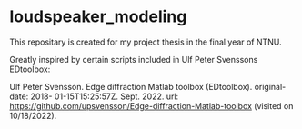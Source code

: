 # loudspeaker_modeling

This repositary is created for my project thesis in the final year of NTNU. 

Greatly inspired by certain scripts included in Ulf Peter Svenssons EDtoolbox:

Ulf Peter Svensson. Edge diffraction Matlab toolbox (EDtoolbox). original-date: 2018-
01-15T15:25:57Z. Sept. 2022. url: https://github.com/upsvensson/Edge-diffraction-Matlab-toolbox (visited on 10/18/2022).
